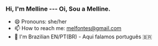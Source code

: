 ### Hi, I'm Melline --- Oi, Sou a Melline.

- 😄 Pronouns: she/her
- 📫 How to reach me: melfontes@gmail.com
- 💬 I'm Brazilian EN/PT(BR)  - Aqui falamos português 🇧🇷 

<!--
**melline-fontes/melline-fontes** is a ✨ _special_ ✨ repository because its `README.md` (this file) appears on your GitHub profile.


- 🔭 I’m currently working on ...  improving my skills!
- 🌱 I’m currently learning ... how to use github! hahaha
- 👯 I’m looking to collaborate on ... single cell
- 🤔 I’m looking for help with ... python programming
- 💬 Ask me about ... metagenomics
- 📫 How to reach me: melfontes@gmail.com
- 😄 Pronouns: she/her
- ⚡ Fun fact: I'm Brazilian 
-->
